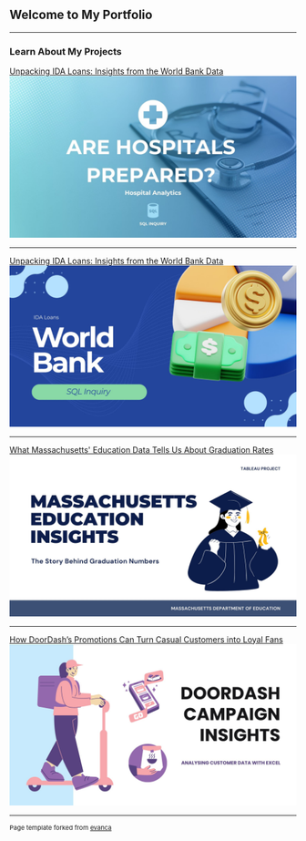 ## Welcome to My Portfolio

---

### Learn About My Projects

[Unpacking IDA Loans: Insights from the World Bank Data](sample_page4.md)
<img src="images/Blue and White Simple Modern Medical Presentation.jpg"/>

---

[Unpacking IDA Loans: Insights from the World Bank Data](sample_page3.md)
<img src="images/Blue 3D Illustration Simple Financial Planning Presentation.jpg"/>

---

[What Massachusetts' Education Data Tells Us About Graduation Rates](sample_page2.md)
<img src="images/Blue and White Modern Illustrative Thesis Defense Presentation.jpg"/>

---

[How DoorDash’s Promotions Can Turn Casual Customers into Loyal Fans](sample_page.md)
<img src="images/Light Blue Purple and Black Illustration Food Delivery Presentation.jpg"/>







---
<p style="font-size:11px">Page template forked from <a href="https://github.com/evanca/quick-portfolio">evanca</a></p>
<!-- Remove above link if you don't want to attibute -->

